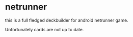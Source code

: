 # netrunner
this is a full fledged deckbuilder for android netrunner game.

Unfortunately cards are not up to date.
